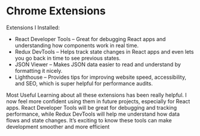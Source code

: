 # Chrome Extensions

Extensions I Installed:

* React Developer Tools – Great for debugging React apps and understanding how components work in real time.
* Redux DevTools – Helps track state changes in React apps and even lets you go back in time to see previous states.
* JSON Viewer – Makes JSON data easier to read and understand by formatting it nicely.
* Lighthouse – Provides tips for improving website speed, accessibility, and SEO, which is super helpful for performance audits.

Most Useful
Learning about all these extensions has been really helpful. I now feel more confident using them in future projects, especially for React apps. React Developer Tools will be great for debugging and tracking performance, while Redux DevTools will help me understand how data flows and state changes. It’s exciting to know these tools can make development smoother and more efficient
